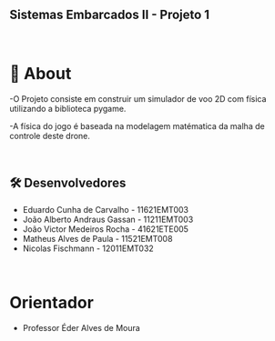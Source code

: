 ## Sistemas Embarcados II - Projeto 1
<br>

# 💬 About
-O Projeto consiste em construir um simulador de voo 2D com física utilizando a biblioteca pygame. 

-A física do jogo é baseada na modelagem matématica da malha de controle deste drone.

<br>

## 🛠 Desenvolvedores

 - Eduardo Cunha de Carvalho - 11621EMT003
 - João Alberto Andraus Gassan - 11211EMT003
 - João Victor Medeiros Rocha - 41621ETE005
 - Matheus Alves de Paula - 11521EMT008
 - Nicolas Fischmann - 12011EMT032

<br>
 
 # Orientador

- Professor Éder Alves de Moura
